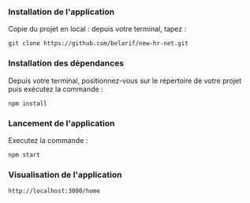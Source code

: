 ### Installation de l'application

Copie du projet en local : depuis votre terminal, tapez :

`git clone https://github.com/belarif/new-hr-net.git`

### Installation des dépendances

Depuis votre terminal, positionnez-vous sur le répertoire de votre projet puis exécutez la commande :

`npm install`

### Lancement de l'application

Executez la commande :

`npm start`

### Visualisation de l'application

`http://localhost:3000/home`
